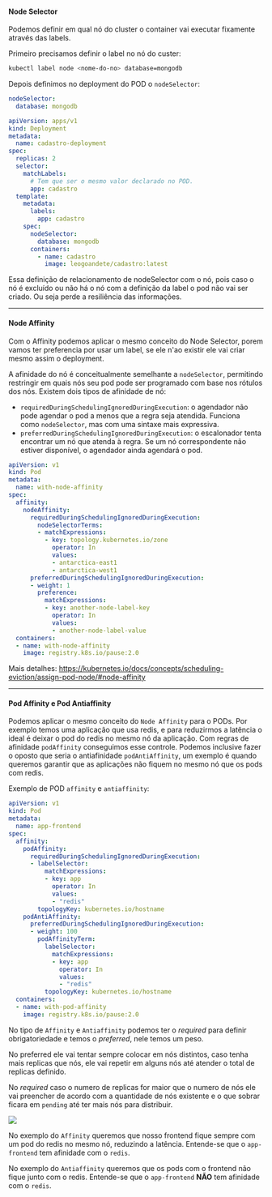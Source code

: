 #### **Node Selector**

Podemos definir em qual nó do cluster o container vai executar fixamente através das labels.

Primeiro precisamos definir o label no nó do custer:
```bash
kubectl label node <nome-do-no> database=mongodb
```

Depois definimos no deployment do POD o `nodeSelector`:
```yaml
nodeSelector:
  database: mongodb
```

```yaml
apiVersion: apps/v1
kind: Deployment
metadata:
  name: cadastro-deployment
spec:
  replicas: 2
  selector:
    matchLabels:
      # Tem que ser o mesmo valor declarado no POD.
      app: cadastro
  template:
    metadata:
      labels:
        app: cadastro
    spec:
      nodeSelector:
        database: mongodb
      containers:
        - name: cadastro
          image: leogoandete/cadastro:latest
```

Essa definição de relacionamento de nodeSelector com o nó, pois caso o nó é excluído ou não há o nó com a definição da label o pod não vai ser criado. Ou seja perde a resiliência das informações.

---

#### **Node Affinity**

Com o Affinity podemos aplicar o mesmo conceito do Node Selector, porem vamos ter preferencia por usar um label, se ele n'ao existir ele vai criar mesmo assim o deployment.

A afinidade do nó é conceitualmente semelhante a `nodeSelector`, permitindo restringir em quais nós seu pod pode ser programado com base nos rótulos dos nós. Existem dois tipos de afinidade de nó:

- `requiredDuringSchedulingIgnoredDuringExecution`: o agendador não pode agendar o pod a menos que a regra seja atendida. Funciona como `nodeSelector`, mas com uma sintaxe mais expressiva.
- `preferredDuringSchedulingIgnoredDuringExecution`: o escalonador tenta encontrar um nó que atenda à regra. Se um nó correspondente não estiver disponível, o agendador ainda agendará o pod.

```yaml
apiVersion: v1
kind: Pod
metadata:
  name: with-node-affinity
spec:
  affinity:
    nodeAffinity:
      requiredDuringSchedulingIgnoredDuringExecution:
        nodeSelectorTerms:
        - matchExpressions:
          - key: topology.kubernetes.io/zone
            operator: In
            values:
            - antarctica-east1
            - antarctica-west1
      preferredDuringSchedulingIgnoredDuringExecution:
      - weight: 1
        preference:
          matchExpressions:
          - key: another-node-label-key
            operator: In
            values:
            - another-node-label-value
  containers:
  - name: with-node-affinity
    image: registry.k8s.io/pause:2.0
```

Mais detalhes: https://kubernetes.io/docs/concepts/scheduling-eviction/assign-pod-node/#node-affinity

---

#### **Pod Affinity e Pod Antiaffinity**

Podemos aplicar o mesmo conceito do `Node Affinity` para o PODs.
Por exemplo temos uma aplicação que usa redis, e para reduzirmos a latência o ideal é deixar o pod do redis no mesmo nó da aplicação. Com regras de afinidade `podAffinity` conseguimos esse controle. 
Podemos inclusive fazer o oposto que seria o antiafinidade `podAntiAffinity`, um exemplo é quando queremos garantir que as aplicações não fiquem no mesmo nó que os pods com redis.

Exemplo de POD `affinity` e `antiaffinity`:
```yaml
apiVersion: v1
kind: Pod
metadata:
  name: app-frontend
spec:
  affinity:
    podAffinity:
      requiredDuringSchedulingIgnoredDuringExecution:
      - labelSelector:
          matchExpressions:
          - key: app
            operator: In
            values:
            - "redis"
        topologyKey: kubernetes.io/hostname    
    podAntiAffinity:
      preferredDuringSchedulingIgnoredDuringExecution:
      - weight: 100
        podAffinityTerm:
          labelSelector:
            matchExpressions:
            - key: app
              operator: In
              values:
              - "redis"
          topologyKey: kubernetes.io/hostname
  containers:
  - name: with-pod-affinity
    image: registry.k8s.io/pause:2.0
```

No tipo de `Affinity` e `Antiaffinity` podemos ter o *required* para definir obrigatoriedade e temos o *preferred*, nele temos um peso.

No preferred ele vai tentar sempre colocar em nós distintos, caso tenha mais replicas que nós, ele vai repetir em alguns nós até atender o total de replicas definido.

No *required* caso o numero de replicas for maior que o numero de nós ele vai preencher de acordo com a quantidade de nós existente e o que sobrar ficara em `pending` até ter mais nós para distribuir.

![](exemplo-affinity-antiaffinity.png)

No exemplo do `Affinity`  queremos que nosso frontend fique sempre com um pod do redis no mesmo nó, reduzindo a latência. Entende-se que o `app-frontend` tem afinidade com o `redis`.

No exemplo do `Antiaffinity` queremos que os pods com o frontend não fique junto com o redis. Entende-se que o `app-frontend` **NÃO** tem afinidade com o `redis`.

